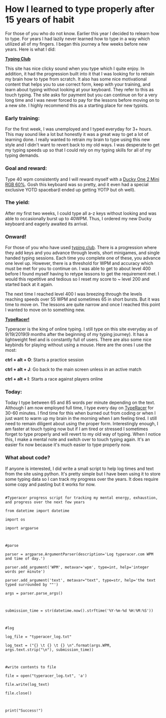 
  

# How I learned to type properly after 15 years of habit

  

For those of you who do not know. Earlier this year I decided to relearn how to type. For years I had lazily never learned how to type in a way which utilized all of my fingers. I began this journey a few weeks before new years. Here is what I did:
  

**[Typing Club](https://www.typingclub.com/)**

  

This site has nice clicky sound when you type which I quite enjoy. In addition, it had the progression built into it that I was looking for to retrain my brain how to type from scratch. It also has some nice motivational content that helps you to use correct form, keep with your training, and learn about typing without looking at your keyboard. They refer to this as touch typing. The site asks for payment but you can continue on for a very long time and I was never forced to pay for the lessons before moving on to a new site. I highly recommend this as a starting place for new typists.

### Early training:

For the first week, I was unemployed and I typed everyday for 3+ hours. This may sound like a lot but honestly it was a great way to get a lot of learning done. I really wanted to retrain my brain to type using this new style and I didn't want to revert back to my old ways. I was desperate to get my typing speeds up so that I could rely on my typing skills for all of my typing demands.

  
  

### Goal and reward:

Type 40 wpm consistently and I will reward myself with a [Ducky One 2 Mini RGB 60%](https://mechanicalkeyboards.com/shop/index.php?l=product_detail&p=4322). Gosh this keyboard was so pretty, and it even had a special exclusive YOTD spacebar(I ended up getting YOTP but oh well). 

  
  

### The yield:

  

After my first two weeks, I could type all a-z keys without looking and was able to occasionally burst up to 40WPM. Thus, I ordered my new Ducky keyboard and eagerly awaited its arrival.

  

### Onward!

  

For those of you who have used [typing club](https://www.typingclub.com/). There is a progression where they add keys and you advance through levels, short minigames, and single handed typing sessions. Each time you complete one of these, you advance one level up. However, there is a threshold for WPM and accuracy which must be met for you to continue on. I was able to get to about level 400 before I found myself having to retype lessons to get the requirement met. I would this repetitive and tedious so I reset my score to ~ level 200 and started back at it again.

  

The next time I reached level 400 I was breezing through the levels reaching speeds over 55 WPM and sometimes 65 in short bursts. But it was time to move on. The lessons are quite narrow and once I reached this point I wanted to move on to something new.

  

**[TypeRacer!](https://play.typeracer.com/)**

  

Typeracer is the king of online typing. I still type on this site everyday as of 9/19/2019(9 months after the beginning of my typing journey). It has a lightweight feel and is constantly full of users. There are also some nice keybinds for playing without using a mouse. Here are the ones I use the most:

  

**ctrl + alt + O**: Starts a practice session

**ctrl + alt + J**: Go back to the main screen unless in an active match

**ctrl + alt + I**: Starts a race against players online

  

### Today:

Today I type between 65 and 85 words per minute depending on the text. Although I am now employed full time, I type every day on [TypeRacer](https://play.typeracer.com/) for 30-60 minutes. I find time for this when burned out from coding or when I just want to warm up my brain in the morning when I am feeling tired. I still need to remain diligent about using the proper form. Interestingly enough, I am faster at touch typing now but if I am tired or stressed I sometimes forget to type properly and will revert to my old way of typing. When I notice this, I make a mental note and switch over to touch typing again. It's an easier fix now because it's much easier to type properly now.

  
  
  

### What about code?

If anyone is interested, I did write a small script to help log times and text from the site using python. It's pretty simple but I have been using it to store some typing data so I can track my progress over the years. It does require some copy and pasting but it works for now.

```

#Typeracer progress script for tracking my mental energy, exhaustion, and progress over the next few years

from datetime import datetime

import os

import argparse

  

#parse

parser = argparse.ArgumentParser(description='Log typeracer.com WPM and time of day.')

parser.add_argument('WPM', metavar='wpm', type=int, help='integer words per minute')

parser.add_argument('text', metavar="text", type=str, help='the text typed surrounded by ""')

args = parser.parse_args()

  

submission_time = str(datetime.now().strftime('%Y-%m-%d %H:%M:%S'))

  

#log

log_file = "typeracer_log.txt"

log_text = ("{} \t {} \t {} \n".format(args.WPM, args.text.strip("\n"), submission_time))

  

#write contents to file

file = open("typeracer_log.txt", 'a')

file.write(log_text)

file.close()

  

print("Success!")

  

```